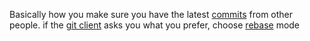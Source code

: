 Basically how you make sure you have the latest [commits](commit.md) from other people. if the [git client](git-client.md) asks you what you prefer, choose [rebase](rebase.md) mode